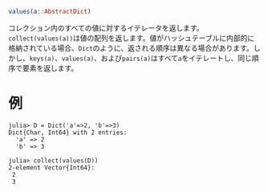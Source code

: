 ```julia
values(a::AbstractDict)
```

コレクション内のすべての値に対するイテレータを返します。`collect(values(a))`は値の配列を返します。値がハッシュテーブルに内部的に格納されている場合、`Dict`のように、返される順序は異なる場合があります。しかし、`keys(a)`、`values(a)`、および`pairs(a)`はすべて`a`をイテレートし、同じ順序で要素を返します。

# 例

```jldoctest
julia> D = Dict('a'=>2, 'b'=>3)
Dict{Char, Int64} with 2 entries:
  'a' => 2
  'b' => 3

julia> collect(values(D))
2-element Vector{Int64}:
 2
 3
```
